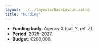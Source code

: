```yaml
---
layout: ../../layouts/BaseLayout.astro
title: "Funding"
---
```

- **Funding body**: Agency X (call Y, ref. Z).
- **Period**: 2025–2027.
- **Budget**: €200,000.
